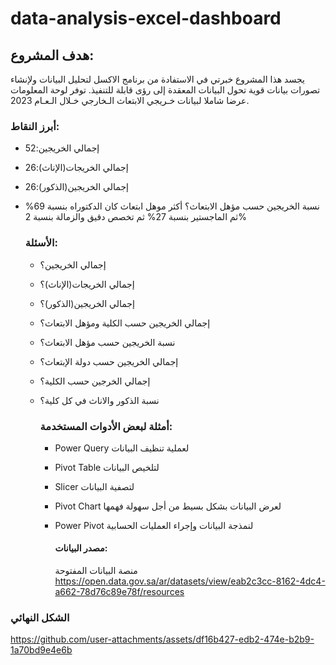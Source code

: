 # data-analysis-excel-dashboard
   ## هدف المشروع:
يجسد هذا المشروع خبرتي في الاستفادة من برنامج الاكسل لتحليل البيانات ولإنشاء تصورات بيانات قوية تحول البيانات المعقدة إلى رؤى قابلة للتنفيذ. 
توفر لوحة المعلومات عرضا شاملا لبيانات خـريجي الابتعاث الـخارجي خـلال الـعـام 2023.

   ### أبرز النقاط:
- إجمالي الخريجين:52
- إجمالي الخريجات(الإناث):26
- إجمالي الخريجين(الذكور):26
- نسبة الخريجين حسب مؤهل الابتعاث؟ أكثر موهل ابتعاث كان الدكتوراه بنسبة 69% ثم الماجستير بنسبة 27% ثم تخصص دقيق والزمالة بنسبة 2%

  ### الأسئلة:
  - إجمالي الخريجين؟
  - إجمالي الخريجات(الإناث)؟
  - إجمالي الخريجين(الذكور)؟
  - إجمالي الخريجين حسب الكلية ومؤهل الابتعاث؟
  - نسبة الخريجين حسب مؤهل الابتعاث؟
  - إجمالي الخريجين حسب دولة الإبتعاث؟
  - إجمالي الخرجين حسب الكلية؟
  - نسبة الذكور والاناث في كل كلية؟
 
    ### أمثلة لبعض الأدوات المستخدمة:
    - Power Query  لعملية تنظيف البيانات 
    - Pivot Table لتلخيص البيانات
    - Slicer  لتصفية البيانات 
    - Pivot Chart لعرض البيانات بشكل بسيط من أجل سهولة فهمها
    - Power Pivot  لنمذجة البيانات وإجراء العمليات الحسابية

      #### مصدر البيانات:
      منصة البيانات المفتوحة
      https://open.data.gov.sa/ar/datasets/view/eab2c3cc-8162-4dc4-a662-78d76c89e78f/resources

### الشكل النهائي

https://github.com/user-attachments/assets/df16b427-edb2-474e-b2b9-1a70bd9e4e6b

